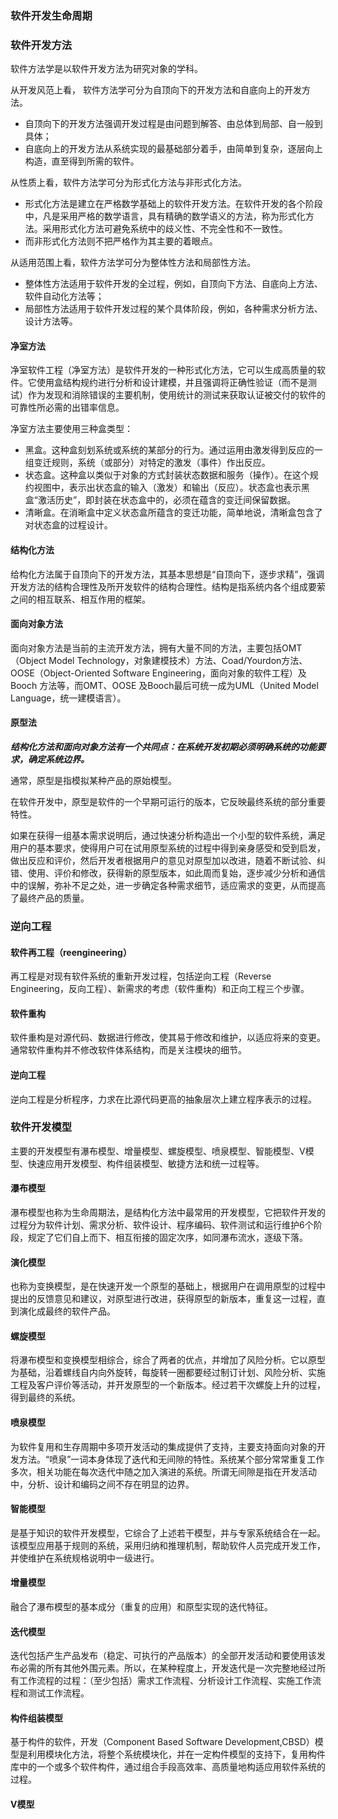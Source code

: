 ### 软件开发生命周期


### 软件开发方法

软件方法学是以软件开发方法为研究对象的学科。

从开发风范上看， 软件方法学可分为自顶向下的开发方法和自底向上的开发方法。
- 自顶向下的开发方法强调开发过程是由问题到解答、由总体到局部、自一般到具体；
- 自底向上的开发方法从系统实现的最基础部分着手，由简单到复杂，逐层向上构造，直至得到所需的软件。

从性质上看，软件方法学可分为形式化方法与非形式化方法。
- 形式化方法是建立在严格数学基础上的软件开发方法。在软件开发的各个阶段中，凡是采用严格的数学语言，具有精确的数学语义的方法，称为形式化方法。采用形式化方法可避免系统中的歧义性、不完全性和不一致性。
- 而非形式化方法则不把严格作为其主要的着眼点。

从适用范围上看，软件方法学可分为整体性方法和局部性方法。
- 整体性方法适用于软件开发的全过程，例如，自顶向下方法、自底向上方法、软件自动化方法等；
- 局部性方法适用于软件开发过程的某个具体阶段，例如，各种需求分析方法、设计方法等。

#### 净室方法

净室软件工程（净室方法）是软件开发的一种形式化方法，它可以生成高质量的软件。它使用盒结构规约进行分析和设计建模，并且强调将正确性验证（而不是测试）作为发现和消除错误的主要机制，使用统计的测试来获取认证被交付的软件的可靠性所必需的出错率信息。

净室方法主要使用三种盒类型：
- 黑盒。这种盒刻划系统或系统的某部分的行为。通过运用由激发得到反应的一组变迁规则，系统（或部分）对特定的激发（事件）作出反应。
- 状态盒。这种盒以类似于对象的方式封装状态数据和服务（操作）。在这个规约视图中，表示出状态盒的输入（激发）和输出（反应）。状态盒也表示黑盒“激活历史”，即封装在状态盒中的，必须在蕴含的变迁间保留数据。
- 清晰盒。在消晰盒中定义状态盒所蕴含的变迁功能，简单地说，清晰盒包含了对状态盒的过程设计。

#### 结构化方法

给构化方法属于自顶向下的开发方法，其基本思想是“自顶向下，逐步求精”，强调开发方法的结构合理性及所开发软件的结构合理性。结构是指系统内各个组成要萦之间的相互联系、相互作用的框架。

#### 面向对象方法

面向对象方法是当前的主流开发方法，拥有大量不同的方法，主要包括OMT（Object Model Technology，对象建模技术）方法、Coad/Yourdon方法、OOSE（Object-Oriented Software Engineering，面向对象的软件工程）及Booch 方法等，而OMT、OOSE 及Booch最后可统一成为UML（United Model Language，统一建模语言）。

#### 原型法

***结构化方法和面向对象方法有一个共同点：在系统开发初期必须明确系统的功能要求，确定系统边界。***

通常，原型是指模拟某种产品的原始模型。

在软件开发中，原型是软件的一个早期可运行的版本，它反映最终系统的部分重要特性。

如果在获得一组基本需求说明后，通过快速分析构造出一个小型的软件系统，满足用户的基本要求，使得用户可在试用原型系统的过程中得到亲身感受和受到启发，做出反应和评价，然后开发者根据用户的意见对原型加以改进，随着不断试验、纠错、使用、评价和修改，获得新的原型版本，如此周而复始，逐步减少分析和通信中的误解，弥补不足之处，进一步确定各种需求细节，适应需求的变更，从而提高了最终产品的质量。

### 逆向工程

#### 软件再工程（reengineering）

再工程是对现有软件系统的重新开发过程，包括逆向工程（Reverse Engineering，反向工程）、新需求的考虑（软件重构）和正向工程三个步骤。

#### 软件重构

软件重构是对源代码、数据进行修改，使其易于修改和维护，以适应将来的变更。通常软件重构并不修改软件体系结构，而是关注模块的细节。

#### 逆向工程

逆向工程是分析程序，力求在比源代码更高的抽象层次上建立程序表示的过程。

### 软件开发模型

主要的开发模型有瀑布模型、增量模型、螺旋模型、喷泉模型、智能模型、V模型、快速应用开发模型、构件组装模型、敏捷方法和统一过程等。

#### 瀑布模型

瀑布模型也称为生命周期法，是结构化方法中最常用的开发模型，它把软件开发的过程分为软件计划、需求分析、软件设计、程序编码、软件测试和运行维护6个阶段，规定了它们自上而下、相互衔接的固定次序，如同瀑布流水，逐级下落。

#### 演化模型

也称为变换模型，是在快速开发一个原型的基础上，根据用户在调用原型的过程中提出的反馈意见和建议，对原型进行改进，获得原型的新版本，重复这一过程，直到演化成最终的软件产品。

#### 螺旋模型

将瀑布模型和变换模型相综合，综合了两者的优点，并增加了风险分析。它以原型为基础，沿着螺线自内向外旋转，每旋转一圈都要经过制订计划、风险分析、实施工程及客户评价等活动，并开发原型的一个新版本。经过若干次螺旋上升的过程，得到最终的系统。

#### 喷泉模型

为软件复用和生存周期中多项开发活动的集成提供了支持，主要支持面向对象的开发方法。“喷泉”一词本身体现了迭代和无间隙的特性。系统某个部分常常重复工作多次，相关功能在每次迭代中随之加入演进的系统。所谓无间隙是指在开发活动中，分析、设计和编码之间不存在明显的边界。

#### 智能模型

是基于知识的软件开发模型，它综合了上述若干模型，并与专家系统结合在一起。该模型应用基于规则的系统，采用归纳和推理机制，帮助软件人员完成开发工作，并使维护在系统规格说明中一级进行。

#### 增量模型

融合了瀑布模型的基本成分（重复的应用）和原型实现的迭代特征。

#### 迭代模型

迭代包括产生产品发布（稳定、可执行的产品版本）的全部开发活动和要使用该发布必需的所有其他外围元素。所以，在某种程度上，开发迭代是一次完整地经过所有工作流程的过程：（至少包括）需求工作流程、分析设计工作流程、实施工作流程和测试工作流程。

#### 构件组装模型

基于构件的软件，开发（Component Based Software Development,CBSD）模型是利用模块化方法，将整个系统模块化，并在一定构件模型的支持下，复用构件库中的一个或多个软件构件，通过组合手段高效率、高质量地构适应用软件系统的过程。

#### V模型

